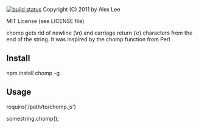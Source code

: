 [![build status](https://secure.travis-ci.org/theho/Javascript-chomp.png)](http://travis-ci.org/theho/Javascript-chomp)
Copyright (C) 2011 by Alex Lee

MIT License (see LICENSE file)


chomp gets rid of newline (\n) and carriage return (\r) characters from the end of the string.
It was inspired by the chomp function from Perl


## Install
npm install chomp -g

## Usage

require('/path/to/chomp.js')

somestring.chomp();
